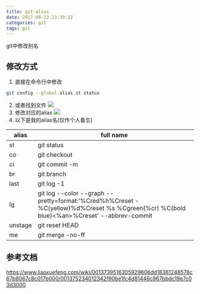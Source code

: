 ```yaml
---
title: git-alias
date: 2017-08-13 23:39:12
categories: git
tags: git
---
```

git中修改别名
<!--more-->
## 修改方式
1. 直接在命令行中修改
``` bash
git config --global alias.st status
```
2. 或者找到文件
![](http://ou7k0sem6.bkt.clouddn.com/git-alias.png)
3. 修改对应的alias
![](http://ou7k0sem6.bkt.clouddn.com/git-alias2.png)
4. 以下是我的alias名(仅作个人备忘)

| alias   | full name                                                                                                                               |
| ------- | --------------------------------------------------------------------------------------------------------------------------------------- |
| st      | git status                                                                                                                              |
| co      | git checkout                                                                                                                            |
| ci      | git commit -m                                                                                                                           |
| br      | git branch                                                                                                                              |
| last    | git log -1                                                                                                                              |
| lg      | git log --color --graph --pretty=format:'%Cred%h%Creset -%C(yellow)%d%Creset %s %Cgreen(%cr) %C(bold blue)<%an>%Creset' --abbrev-commit |
| unstage | git reset HEAD                                                                                                                          |
| me      | git merge -no-ff                                                                                                                        |
## 参考文档
https://www.liaoxuefeng.com/wiki/0013739516305929606dd18361248578c67b8067c8c017b000/001375234012342f90be1fc4d81446c967bbdc19e7c03d3000
